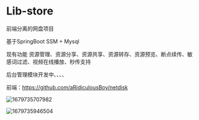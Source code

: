 # Lib-store
前端分离的网盘项目

基于SpringBoot SSM + Mysql

现有功能 
  资源管理、资源分享、资源共享、资源转存、资源预览、断点续传、敏感词过滤、视频在线播放、秒传支持
  

后台管理模块开发中、、、、



前端：https://github.com/aRidiculousBoy/netdisk

![1679735707982](https://user-images.githubusercontent.com/50403161/227708507-61f4f21e-0f4b-41c9-844c-da08f4a2d918.jpg)

![1679735946504](https://user-images.githubusercontent.com/50403161/227708656-6a4d8142-f6fc-40b0-884f-f9e36c0a6f6b.jpg)
